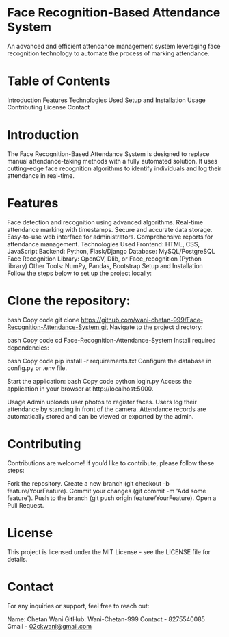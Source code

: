 # Face Recognition-Based Attendance System
An advanced and efficient attendance management system leveraging face recognition technology to automate the process of marking attendance.

# Table of Contents
Introduction
Features
Technologies Used
Setup and Installation
Usage
Contributing
License
Contact

# Introduction
The Face Recognition-Based Attendance System is designed to replace manual attendance-taking methods with a fully automated solution. It uses cutting-edge face recognition algorithms to identify individuals and log their attendance in real-time.

# Features
Face detection and recognition using advanced algorithms.
Real-time attendance marking with timestamps.
Secure and accurate data storage.
Easy-to-use web interface for administrators.
Comprehensive reports for attendance management.
Technologies Used
Frontend: HTML, CSS, JavaScript
Backend: Python, Flask/Django
Database: MySQL/PostgreSQL
Face Recognition Library: OpenCV, Dlib, or Face_recognition (Python library)
Other Tools: NumPy, Pandas, Bootstrap
Setup and Installation
Follow the steps below to set up the project locally:

# Clone the repository:
bash
Copy code
git clone https://github.com/wani-chetan-999/Face-Recognition-Attendance-System.git
Navigate to the project directory:

bash
Copy code
cd Face-Recognition-Attendance-System
Install required dependencies:

bash
Copy code
pip install -r requirements.txt
Configure the database in config.py or .env file.

Start the application:
bash
Copy code
python login.py
Access the application in your browser at http://localhost:5000.

Usage
Admin uploads user photos to register faces.
Users log their attendance by standing in front of the camera.
Attendance records are automatically stored and can be viewed or exported by the admin.

# Contributing
Contributions are welcome! If you’d like to contribute, please follow these steps:

Fork the repository.
Create a new branch (git checkout -b feature/YourFeature).
Commit your changes (git commit -m 'Add some feature').
Push to the branch (git push origin feature/YourFeature).
Open a Pull Request.

# License
This project is licensed under the MIT License - see the LICENSE file for details.

# Contact
For any inquiries or support, feel free to reach out:

Name: Chetan Wani
GitHub: Wani-Chetan-999
Contact - 8275540085
Gmail - 02ckwani@gmail.com
